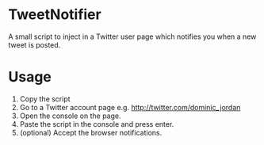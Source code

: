 # TweetNotifier
A small script to inject in a Twitter user page which notifies you when a new tweet is posted.

# Usage
1. Copy the script
2. Go to a Twitter account page e.g. http://twitter.com/dominic_jordan
3. Open the console on the page.
4. Paste the script in the console and press enter.
5. (optional) Accept the browser notifications.
